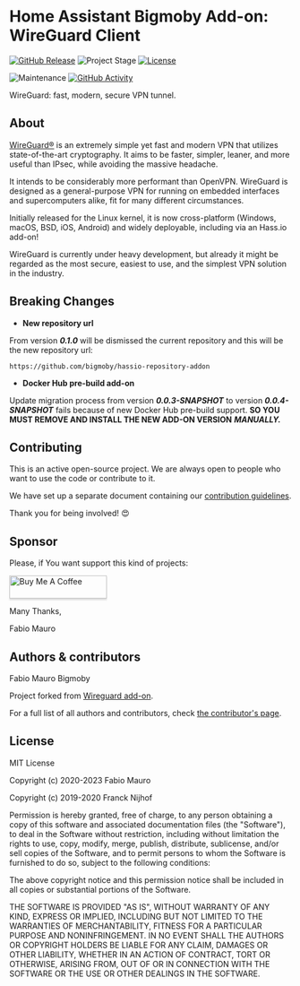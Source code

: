 # Home Assistant Bigmoby Add-on: WireGuard Client

[![GitHub Release][releases-shield]][releases]
![Project Stage][project-stage-shield]
[![License][license-shield]](LICENSE.md)

![Maintenance][maintenance-shield]
[![GitHub Activity][commits-shield]][commits]

WireGuard: fast, modern, secure VPN tunnel.

## About

[WireGuard®][wireguard] is an extremely simple yet fast and modern VPN that
utilizes state-of-the-art cryptography. It aims to be faster, simpler, leaner,
and more useful than IPsec, while avoiding the massive headache.

It intends to be considerably more performant than OpenVPN. WireGuard is
designed as a general-purpose VPN for running on embedded interfaces and
supercomputers alike, fit for many different circumstances.

Initially released for the Linux kernel, it is now cross-platform (Windows,
macOS, BSD, iOS, Android) and widely deployable,
including via an Hass.io add-on!

WireGuard is currently under heavy development, but already it might be
regarded as the most secure, easiest to use, and the simplest VPN solution
in the industry.

## Breaking Changes

* __New repository url__

From version ___0.1.0___ will be dismissed the current repository and this will be the new repository url: 

```text
https://github.com/bigmoby/hassio-repository-addon
```

* __Docker Hub pre-build add-on__

Update migration process from version ___0.0.3-SNAPSHOT___ to version ___0.0.4-SNAPSHOT___ fails because of new Docker Hub pre-build support.
__SO YOU MUST REMOVE AND INSTALL THE NEW ADD-ON VERSION__ ___MANUALLY.___

## Contributing

This is an active open-source project. We are always open to people who want to
use the code or contribute to it.

We have set up a separate document containing our
[contribution guidelines](CONTRIBUTING.md).

Thank you for being involved! :heart_eyes:

## Sponsor

Please, if You want support this kind of projects:

<a href="https://www.buymeacoffee.com/bigmoby" target="_blank"><img src="https://www.buymeacoffee.com/assets/img/custom_images/orange_img.png" alt="Buy Me A Coffee" style="height: 41px !important;width: 174px !important;box-shadow: 0px 3px 2px 0px rgba(190, 190, 190, 0.5) !important;-webkit-box-shadow: 0px 3px 2px 0px rgba(190, 190, 190, 0.5) !important;" ></a>

Many Thanks,

Fabio Mauro

## Authors & contributors

Fabio Mauro Bigmoby

Project forked from [Wireguard add-on][original_project].

For a full list of all authors and contributors,
check [the contributor's page][contributors].

## License

MIT License

Copyright (c) 2020-2023 Fabio Mauro

Copyright (c) 2019-2020 Franck Nijhof

Permission is hereby granted, free of charge, to any person obtaining a copy
of this software and associated documentation files (the "Software"), to deal
in the Software without restriction, including without limitation the rights
to use, copy, modify, merge, publish, distribute, sublicense, and/or sell
copies of the Software, and to permit persons to whom the Software is
furnished to do so, subject to the following conditions:

The above copyright notice and this permission notice shall be included in all
copies or substantial portions of the Software.

THE SOFTWARE IS PROVIDED "AS IS", WITHOUT WARRANTY OF ANY KIND, EXPRESS OR
IMPLIED, INCLUDING BUT NOT LIMITED TO THE WARRANTIES OF MERCHANTABILITY,
FITNESS FOR A PARTICULAR PURPOSE AND NONINFRINGEMENT. IN NO EVENT SHALL THE
AUTHORS OR COPYRIGHT HOLDERS BE LIABLE FOR ANY CLAIM, DAMAGES OR OTHER
LIABILITY, WHETHER IN AN ACTION OF CONTRACT, TORT OR OTHERWISE, ARISING FROM,
OUT OF OR IN CONNECTION WITH THE SOFTWARE OR THE USE OR OTHER DEALINGS IN THE
SOFTWARE.


[original_project]: https://github.com/hassio-addons/addon-wireguard
[contributors]: https://github.com/bigmoby/addon-wireguard-client/graphs/contributors
[aarch64-shield]: https://img.shields.io/badge/aarch64-yes-green.svg
[amd64-shield]: https://img.shields.io/badge/amd64-yes-green.svg
[armhf-shield]: https://img.shields.io/badge/armhf-yes-green.svg
[armv7-shield]: https://img.shields.io/badge/armv7-yes-green.svg
[commits-shield]: https://img.shields.io/github/commit-activity/y/hassio-addons/addon-wireguard.svg
[commits]: https://github.com/bigmoby/addon-wireguard-client/commits/main
[discord-ha]: https://discord.gg/c5DvZ4e
[discord-shield]: https://img.shields.io/discord/478094546522079232.svg
[discord]: https://discord.me/hassioaddons
[docs]: https://github.com/bigmoby/addon-wireguard-client/blob/master/wireguard/DOCS.md
[i386-shield]: https://img.shields.io/badge/i386-yes-green.svg
[issue]: https://img.shields.io/github/issues/bigmoby/addon-wireguard-client.svg
[license-shield]: https://img.shields.io/github/license/bigmoby/addon-wireguard-client.svg
[maintenance-shield]: https://img.shields.io/maintenance/yes/2022.svg
[project-stage-shield]: https://img.shields.io/badge/project%20stage-production%20ready-brightgreen.svg
[reddit]: https://reddit.com/r/homeassistant
[releases-shield]: https://img.shields.io/github/release/bigmoby/addon-wireguard-client.svg
[releases]: https://github.com/bigmoby/addon-wireguard-client/releases
[repository]: https://github.com/bigmoby/hassio-repository-addon
[wireguard]: https://www.wireguard.com
